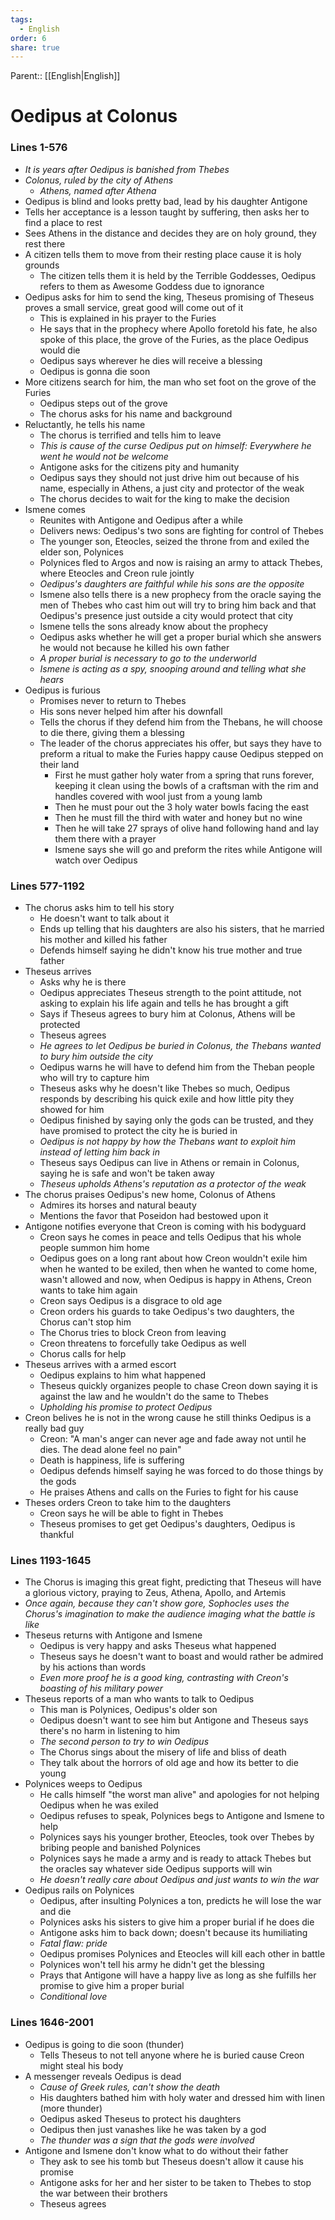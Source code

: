 ```yaml
---
tags:
  - English
order: 6
share: true
---
```

Parent:: [[English|English]]  
  
# Oedipus at Colonus  
  
### Lines 1-576  
  
- _It is years after Oedipus is banished from Thebes_  
- _Colonus, ruled by the city of Athens_  
	- _Athens, named after Athena_  
- Oedipus is blind and looks pretty bad, lead by his daughter Antigone  
- Tells her acceptance is a lesson taught by suffering, then asks her to find a place to rest  
- Sees Athens in the distance and decides they are on holy ground, they rest there  
- A citizen tells them to move from their resting place cause it is holy grounds  
	- The citizen tells them it is held by the Terrible Goddesses, Oedipus refers to them as Awesome Goddess due to ignorance  
- Oedipus asks for him to send the king, Theseus promising of Theseus proves a small service, great good will come out of it  
	- This is explained in his prayer to the Furies  
	- He says that in the prophecy where Apollo foretold his fate, he also spoke of this place, the grove of the Furies, as the place Oedipus would die  
	- Oedipus says wherever he dies will receive a blessing  
	- Oedipus is gonna die soon  
- More citizens search for him, the man who set foot on the grove of the Furies  
	- Oedipus steps out of the grove  
	- The chorus asks for his name and background  
- Reluctantly, he tells his name  
	- The chorus is terrified and tells him to leave  
	- _This is cause of the curse Oedipus put on himself: Everywhere he went he would not be welcome_  
	- Antigone asks for the citizens pity and humanity  
	- Oedipus says they should not just drive him out because of his name, especially in Athens, a just city and protector of the weak  
	- The chorus decides to wait for the king to make the decision  
- Ismene comes  
	- Reunites with Antigone and Oedipus after a while  
	- Delivers news: Oedipus's two sons are fighting for control of Thebes  
	- The younger son, Eteocles, seized the throne from and exiled the elder son, Polynices  
	- Polynices fled to Argos and now is raising an army to attack Thebes, where Eteocles and Creon rule jointly  
	- _Oedipus's daughters are faithful while his sons are the opposite_  
	- Ismene also tells there is a new prophecy from the oracle saying the men of Thebes who cast him out will try to bring him back and that Oedipus's presence just outside a city would protect that city  
	- Ismene tells the sons already know about the prophecy  
	- Oedipus asks whether he will get a proper burial which she answers he would not because he killed his own father  
	- _A proper burial is necessary to go to the underworld_  
	- _Ismene is acting as a spy, snooping around and telling what she hears_  
- Oedipus is furious  
	- Promises never to return to Thebes  
	- His sons never helped him after his downfall  
	- Tells the chorus if they defend him from the Thebans, he will choose to die there, giving them a blessing  
	- The leader of the chorus appreciates his offer, but says they have to preform a ritual to make the Furies happy cause Oedipus stepped on their land  
		- First he must gather holy water from a spring that runs forever, keeping it clean using the bowls of a craftsman with the rim and handles covered with wool just from a young lamb  
		- Then he must pour out the 3 holy water bowls facing the east  
		- Then he must fill the third with water and honey but no wine  
		- Then he will take 27 sprays of olive hand following hand and lay them there with a prayer  
		- Ismene says she will go and preform the rites while Antigone will watch over Oedipus  
  
### Lines 577-1192  
  
- The chorus asks him to tell his story  
	- He doesn't want to talk about it  
	- Ends up telling that his daughters are also his sisters, that he married his mother and killed his father  
	- Defends himself saying he didn't know his true mother and true father  
- Theseus arrives  
	- Asks why he is there  
	- Oedipus appreciates Theseus strength to the point attitude, not asking to explain his life again and tells he has brought a gift  
	- Says if Theseus agrees to bury him at Colonus, Athens will be protected  
	- Theseus agrees  
	- _He agrees to let Oedipus be buried in Colonus, the Thebans wanted to bury him outside the city_  
	- Oedipus warns he will have to defend him from the Theban people who will try to capture him  
	- Theseus asks why he doesn't like Thebes so much, Oedipus responds by describing his quick exile and how little pity they showed for him  
	- Oedipus finished by saying only the gods can be trusted, and they have promised to protect the city he is buried in  
	- _Oedipus is not happy by how the Thebans want to exploit him instead of letting him back in_  
	- Theseus says Oedipus can live in Athens or remain in Colonus, saying he is safe and won't be taken away  
	- _Theseus upholds Athens's reputation as a protector of the weak_  
- The chorus praises Oedipus's new home, Colonus of Athens  
	- Admires its horses and natural beauty  
	- Mentions the favor that Poseidon had bestowed upon it  
- Antigone notifies everyone that Creon is coming with his bodyguard  
  - Creon says he comes in peace and tells Oedipus that his whole people summon him home  
  - Oedipus goes on a long rant about how Creon wouldn't exile him when he wanted to be exiled, then when he wanted to come home, wasn't allowed and now, when Oedipus is happy in Athens, Creon wants to take him again  
  - Creon says Oedipus is a disgrace to old age  
  - Creon orders his guards to take Oedipus's two daughters, the Chorus can't stop him  
  - The Chorus tries to block Creon from leaving  
  - Creon threatens to forcefully take Oedipus as well  
  - Chorus calls for help  
- Theseus arrives with a armed escort  
  - Oedipus explains to him what happened  
  - Theseus quickly organizes people to chase Creon down saying it is against the law and he wouldn't do the same to Thebes  
  - _Upholding his promise to protect Oedipus_  
- Creon belives he is not in the wrong cause he still thinks Oedipus is a really bad guy  
  - Creon: "A man's anger can never age and fade away not until he dies. The dead alone feel no pain"  
  - Death is happiness, life is suffering  
  - Oedipus defends himself saying he was forced to do those things by the gods  
  - He praises Athens and calls on the Furies to fight for his cause  
- Theses orders Creon to take him to the daughters  
  - Creon says he will be able to fight in Thebes  
  - Theseus promises to get get Oedipus's daughters, Oedipus is thankful  
  
### Lines 1193-1645  
  
- The Chorus is imaging this great fight, predicting that Theseus will have a glorious victory, praying to Zeus, Athena, Apollo, and Artemis  
- _Once again, because they can't show gore, Sophocles uses the Chorus's imagination to make the audience imaging what the battle is like_  
- Theseus returns with Antigone and Ismene  
  - Oedipus is very happy and asks Theseus what happened  
  - Theseus says he doesn't want to boast and would rather be admired by his actions than words  
  - _Even more proof he is a good king, contrasting with Creon's boasting of his military power_  
- Theseus reports of a man who wants to talk to Oedipus  
  - This man is Polynices, Oedipus's older son  
  - Oedipus doesn't want to see him but Antigone and Theseus says there's no harm in listening to him  
  - _The second person to try to win Oedipus_  
  - The Chorus sings about the misery of life and bliss of death  
  - They talk about the horrors of old age and how its better to die young  
- Polynices weeps to Oedipus  
  - He calls himself "the worst man alive" and apologies for not helping Oedipus when he was exiled  
  - Oedipus refuses to speak, Polynices begs to Antigone and Ismene to help  
  - Polynices says his younger brother, Eteocles, took over Thebes by bribing people and banished Polynices  
  - Polynices says he made a army and is ready to attack Thebes but the oracles say whatever side Oedipus supports will win  
  - _He doesn't really care about Oedipus and just wants to win the war_  
- Oedipus rails on Polynices  
	- Oedipus, after insulting Polynices a ton, predicts he will lose the war and die  
	- Polynices asks his sisters to give him a proper burial if he does die  
	- Antigone asks him to back down; doesn't because its humiliating  
	- _Fatal flaw: pride_  
	- Oedipus promises Polynices and Eteocles will kill each other in battle  
	- Polynices won't tell his army he didn't get the blessing  
	- Prays that Antigone will have a happy live as long as she fulfills her promise to give him a proper burial  
	- _Conditional love_  
  
### Lines 1646-2001  
  
- Oedipus is going to die soon (thunder)  
	- Tells Theseus to not tell anyone where he is buried cause Creon might steal his body  
- A messenger reveals Oedipus is dead  
	- _Cause of Greek rules, can't show the death_  
	- His daughters bathed him with holy water and dressed him with linen (more thunder)  
	- Oedipus asked Theseus to protect his daughters  
	- Oedipus then just vanashes like he was taken by a god  
	- _The thunder was a sign that the gods were involved_  
- Antigone and Ismene don't know what to do without their father  
	- They ask to see his tomb but Theseus doesn't allow it cause his promise  
	- Antigone asks for her and her sister to be taken to Thebes to stop the war between their brothers  
	- Theseus agrees